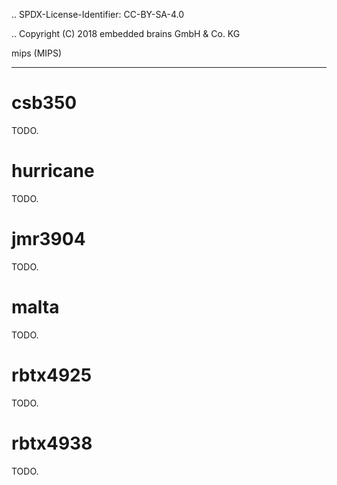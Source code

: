 .. SPDX-License-Identifier: CC-BY-SA-4.0

.. Copyright (C) 2018 embedded brains GmbH & Co. KG

mips (MIPS)
***********

csb350
======

TODO.

hurricane
=========

TODO.

jmr3904
=======

TODO.

malta
=====

TODO.

rbtx4925
========

TODO.

rbtx4938
========

TODO.
